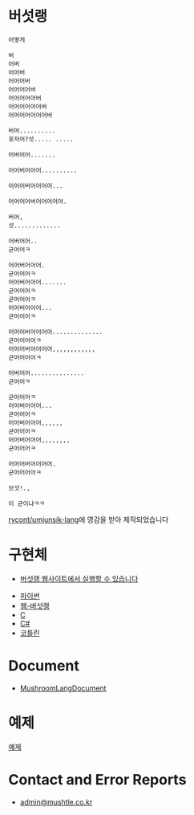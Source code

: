 # 버섯랭

```
어떻게

버
어버
어어버
어어어버
어어어어버
어어어어어버
어어어어어어버
어어어어어어어버

버어..........
포자어?섯..... .....

어버어어.......

어어버어어어..........

어어어버어어어어...

어어어어버어어어어어.

버어,
섯.............

어버어어..
균어어ㅋ

어어버어어어.
균어어어ㅋ
어어버어어어.......
균어어어ㅋ
균어어어ㅋ
어어버어어어...
균어어어ㅋ

어어어버어어어어..............
균어어어어ㅋ
어어어버어어어어,,,,,,,,,,,,
균어어어어ㅋ

어버어어...............
균어어ㅋ

균어어어ㅋ
어어버어어어...
균어어어ㅋ
어어버어어어,,,,,,
균어어어ㅋ
어어버어어어,,,,,,,,
균어어어ㅋ

어어어버어어어어.
균어어어어ㅋ

브섯!.,

이 균이냐ㅋㅋ
```

[rycont/umjunsik-lang](https://github.com/rycont/umjunsik-lang)에 영감을 받아 제작되었습니다

# 구현체
+ [버섯랭 웹사이트에서 실행할 수 있습니다](https://lang.mushtle.co.kr/)

- [파이썬](https://github.com/yj0524/MushroomLang/MushroomLang-python)
- [웹-버섯랭](https://github.com/yj0524/MushroomLang/MushroomLang-web)
- [C](https://github.com/yj0524/MushroomLang/MushroomLang-cc)
- [C#](https://github.com/yj0524/MushroomLang/MushroomLang-csharp)
- [코틀린](https://github.com/yj0524/MushroomLang/MushroomLang-kotlin)

# Document
- [MushroomLangDocument](https://langdocument.mushtle.co.kr)

# 예제

[예제](https://github.com/yj0524/MushroomLang/examples)

# Contact and Error Reports
- admin@mushtle.co.kr
